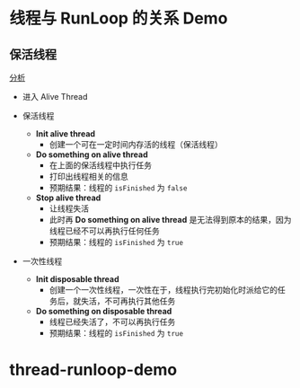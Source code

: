 # 线程与 RunLoop 的关系 Demo

## 保活线程

[分析](https://github.com/Monsoir/Notes/blob/master/iOS/keep-thread-alive.md)

- 进入 Alive Thread
- 保活线程
    - **Init alive thread**
        - 创建一个可在一定时间内存活的线程（保活线程）
    - **Do something on alive thread**
        - 在上面的保活线程中执行任务
        - 打印出线程相关的信息
        - 预期结果：线程的 `isFinished` 为 `false`
    - **Stop alive thread**
        - 让线程失活
        - 此时再 **Do something on alive thread** 是无法得到原本的结果，因为线程已经不可以再执行任何任务
        - 预期结果：线程的 `isFinished` 为 `true`

- 一次性线程
    - **Init disposable thread**
        - 创建一个一次性线程，一次性在于，线程执行完初始化时派给它的任务后，就失活，不可再执行其他任务
    - **Do something on disposable thread**
        - 线程已经失活了，不可以再执行任务
        - 预期结果：线程的 `isFinished` 为 `true`

# thread-runloop-demo

